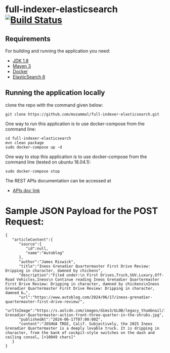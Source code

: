 # full-indexer-elasticsearch [![Build Status](https://travis-ci.org/mozammal/full-indexer-elasticsearch.svg?branch=master)](https://travis-ci.org/mozammal/full-indexer-elasticsearch)
## Requirements

For building and running the application you need:

- [JDK 1.8](http://www.oracle.com/technetwork/java/javase/downloads/jdk8-downloads-2133151.html)
- [Maven 3](https://maven.apache.org)
- [Docker](https://www.docker.com)
- [ElasticSearch 6](https://www.elastic.co)


## Running the application locally

clone the repo with the command given below: 
```shell
git clone https://github.com/mozammal/full-indexer-elasticsearch.git
```

One way to run this application is to use docker-compose from the command line:

```shell
cd full-indexer-elasticsearch
mvn clean package
sudo docker-compose up -d
```

One way to stop this application is to use docker-compose from the command line
(tested on ubuntu 18.04.1):

```shell
sudo docker-compose stop
```



The REST APIs documentation can be accessed at 
- [APIs doc link](http://localhost:8080/swagger-ui.html) 

# Sample JSON Payload for the POST Request:

```shell
{
   "articleContent":{
      "source":{
         "id":null,
         "name":"Autoblog"
      },
      "author":"James Riswick",
      "title":"Ineos Grenadier Quartermaster First Drive Review: Dripping in character, damned by chickens",
      "description":"Filed under:\n First Drives,Truck,SUV,Luxury,Off-Road Vehicles,Ineos\n Continue reading Ineos Grenadier Quartermaster First Drive Review: Dripping in character, damned by chickens\nIneos Grenadier Quartermaster First Drive Review: Dripping in character, damned b…",
      "url":"https://www.autoblog.com/2024/06/17/ineos-grenadier-quartermaster-first-drive-review/",
      "urlToImage":"https://s.aolcdn.com/images/dims3/GLOB/legacy_thumbnail/1062x597/format/jpg/quality/100/https://s.aolcdn.com/os/ab/_cms/2024/06/14123730/Ineos-Grenadier-Quartermaster-action-front-three-quarter-in-the-shrubs.jpg",
      "publishedAt":"2024-06-17T07:00:00Z",
      "content":"JOSHUA TREE, Calif. Subjectively, the 2025 Ineos Grenadier Quartermaster is a deeply lovable truck. It is dripping in character, from the bank of cockpit-style switches on the dash and ceiling consol… [+10049 chars]"
   }
}
```